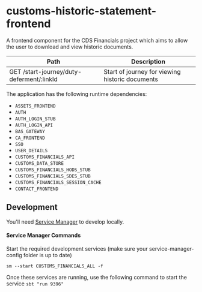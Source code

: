 
# customs-historic-statement-frontend

A frontend component for the CDS Financials project which aims to allow the user to download and view historic documents.

| Path                                                                   | Description                                                                                       |
| ---------------------------------------------------------------------  | ------------------------------------------------------------------------------------------------- |
| GET  /start-journey/duty-deferment/:linkId                             | Start of journey for viewing historic documents                                                           |                

The application has the following runtime dependencies:

* `ASSETS_FRONTEND`
* `AUTH`
* `AUTH_LOGIN_STUB`
* `AUTH_LOGIN_API`
* `BAS_GATEWAY`
* `CA_FRONTEND`
* `SSO`
* `USER_DETAILS`
* `CUSTOMS_FINANCIALS_API`
* `CUSTOMS_DATA_STORE`
* `CUSTOMS_FINANCIALS_HODS_STUB`
* `CUSTOMS_FINANCIALS_SDES_STUB`
* `CUSTOMS_FINANCIALS_SESSION_CACHE`
* `CONTACT_FRONTEND`

## Development

You'll need [Service Manager](https://github.com/hmrc/service-manager) to develop locally.

#### Service Manager Commands

Start the required development services (make sure your service-manager-config folder is up to date)

    sm --start CUSTOMS_FINANCIALS_ALL -f
    
Once these services are running, use the following command to start the service `sbt "run 9396"`
    